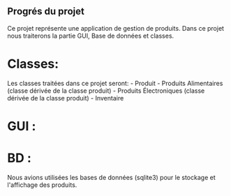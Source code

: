 ## Progrés du projet

Ce projet représente une application de gestion de produits.
Dans ce projet nous traiterons la partie GUI, Base de données et classes.

# Classes:
Les classes traitées dans ce projet seront:
    - Produit
        - Produits Alimentaires (classe dérivée de la classe produit)
        - Produits Électroniques (classe dérivée de la classe produit)
    - Inventaire

# GUI : 

# BD : 
Nous avions utilisées les bases de données (sqlite3) pour le stockage et l'affichage des produits.